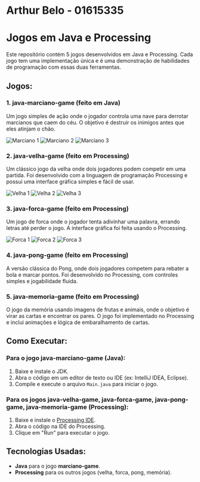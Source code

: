 # Arthur Belo - 01615335

# Jogos em Java e Processing

Este repositório contém 5 jogos desenvolvidos em Java e Processing. Cada jogo tem uma implementação única e é uma demonstração de habilidades de programação com essas duas ferramentas.

## Jogos:

### 1. **java-marciano-game** (feito em Java)
Um jogo simples de ação onde o jogador controla uma nave para derrotar marcianos que caem do céu. O objetivo é destruir os inimigos antes que eles atinjam o chão.

![Marciano 1](prints/marciano01.jpg)
![Marciano 2](prints/marciano04.jpg)
![Marciano 3](prints/marciano05.jpg)

### 2. **java-velha-game** (feito em Processing)
Um clássico jogo da velha onde dois jogadores podem competir em uma partida. Foi desenvolvido com a linguagem de programação Processing e possui uma interface gráfica simples e fácil de usar.

![Velha 1](prints/velha01.jpg)
![Velha 2](prints/velha02.jpg)
![Velha 3](prints/velha03.jpg)

### 3. **java-forca-game** (feito em Processing)
Um jogo de forca onde o jogador tenta adivinhar uma palavra, errando letras até perder o jogo. A interface gráfica foi feita usando o Processing.

![Forca 1](prints/forca01.jpg)
![Forca 2](prints/foca02.jpg)
![Forca 3](prints/forca03.jpg)

### 4. **java-pong-game** (feito em Processing)
A versão clássica do Pong, onde dois jogadores competem para rebater a bola e marcar pontos. Foi desenvolvido no Processing, com controles simples e jogabilidade fluida.

### 5. **java-memoria-game** (feito em Processing)
O jogo da memória usando imagens de frutas e animais, onde o objetivo é virar as cartas e encontrar os pares. O jogo foi implementado no Processing e inclui animações e lógica de embaralhamento de cartas.

## Como Executar:

### Para o jogo **java-marciano-game** (Java):
1. Baixe e instale o JDK.
2. Abra o código em um editor de texto ou IDE (ex: IntelliJ IDEA, Eclipse).
3. Compile e execute o arquivo `Main.java` para iniciar o jogo.

### Para os jogos **java-velha-game**, **java-forca-game**, **java-pong-game**, **java-memoria-game** (Processing):
1. Baixe e instale o [Processing IDE](https://processing.org/download/).
2. Abra o código na IDE do Processing.
3. Clique em "Run" para executar o jogo.

## Tecnologias Usadas:
* **Java** para o jogo **marciano-game**.
* **Processing** para os outros jogos (velha, forca, pong, memória).

